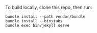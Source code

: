 To build locally, clone this repo, then run:

```
bundle install --path vendor/bundle
bundle install --binstubs
bundle exec bin/jekyll serve
```
